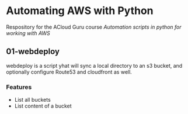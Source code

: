 # Automating AWS with Python

Respository for the ACloud Guru course *Automation scripts in python for working with AWS*

## 01-webdeploy

webdeploy is a script yhat will sync a local directory to an s3 bucket, and optionally configure Route53 and cloudfront as well.

### Features

- List all buckets
- List content of a bucket
